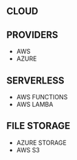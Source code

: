 ## CLOUD

## PROVIDERS
- AWS
- AZURE
## SERVERLESS
- AWS FUNCTIONS
- AWS LAMBA
## FILE STORAGE
- AZURE STORAGE
- AWS S3
